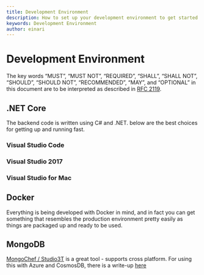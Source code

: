 ```yaml
---
title: Development Environment
description: How to set up your development environment to get started
keywords: Development Environment
author: einari
---
```

# Development Environment

The key words “MUST”, “MUST NOT”, “REQUIRED”, “SHALL”, “SHALL NOT”, “SHOULD”, “SHOULD NOT”,
“RECOMMENDED”, “MAY”, and “OPTIONAL” in this document are to be interpreted as described in
[RFC 2119](https://tools.ietf.org/html/rfc2119).

## .NET Core

The backend code is written using C# and .NET. below are the best choices for getting up and running fast.

### Visual Studio Code

### Visual Studio 2017

### Visual Studio for Mac

## Docker

Everything is being developed with Docker in mind, and in fact you can get something that resembles the
production environment pretty easily as things are packaged up and ready to be used.

## MongoDB

[MongoChef / Studio3T](https://studio3t.com) is a great tool - supports cross platform.
For using this with Azure and CosmosDB, there is a write-up [here](https://docs.microsoft.com/en-us/azure/cosmos-db/mongodb-mongochef)
